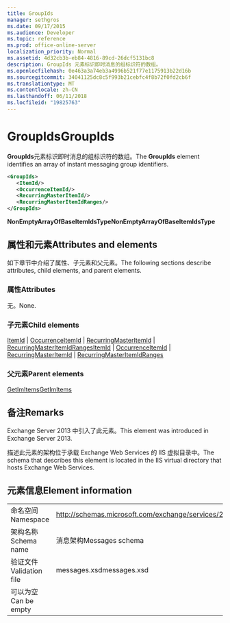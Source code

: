 ```yaml
---
title: GroupIds
manager: sethgros
ms.date: 09/17/2015
ms.audience: Developer
ms.topic: reference
ms.prod: office-online-server
localization_priority: Normal
ms.assetid: 4d32cb3b-eb84-4816-89cd-26dcf5131bc8
description: GroupIds 元素标识即时消息的组标识符的数组。
ms.openlocfilehash: 0e463a3a74eb3a4996b521f77e1175913b22d16b
ms.sourcegitcommit: 34041125dc8c5f993b21cebfc4f8b72f0fd2cb6f
ms.translationtype: MT
ms.contentlocale: zh-CN
ms.lasthandoff: 06/11/2018
ms.locfileid: "19825763"
---
```

# <a name="groupids"></a><span data-ttu-id="807f3-103">GroupIds</span><span class="sxs-lookup"><span data-stu-id="807f3-103">GroupIds</span></span>

<span data-ttu-id="807f3-104">**GroupIds**元素标识即时消息的组标识符的数组。</span><span class="sxs-lookup"><span data-stu-id="807f3-104">The **GroupIds** element identifies an array of instant messaging group identifiers.</span></span> 
  
```XML
<GroupIds>
   <ItemId/>
   <OccurrenceItemId/>
   <RecurringMasterItemId/>
   <RecurringMasterItemIdRanges/>
</GroupIds>
```

 <span data-ttu-id="807f3-105">**NonEmptyArrayOfBaseItemIdsType**</span><span class="sxs-lookup"><span data-stu-id="807f3-105">**NonEmptyArrayOfBaseItemIdsType**</span></span>
## <a name="attributes-and-elements"></a><span data-ttu-id="807f3-106">属性和元素</span><span class="sxs-lookup"><span data-stu-id="807f3-106">Attributes and elements</span></span>

<span data-ttu-id="807f3-107">如下章节中介绍了属性、子元素和父元素。</span><span class="sxs-lookup"><span data-stu-id="807f3-107">The following sections describe attributes, child elements, and parent elements.</span></span>
  
### <a name="attributes"></a><span data-ttu-id="807f3-108">属性</span><span class="sxs-lookup"><span data-stu-id="807f3-108">Attributes</span></span>

<span data-ttu-id="807f3-109">无。</span><span class="sxs-lookup"><span data-stu-id="807f3-109">None.</span></span>
  
### <a name="child-elements"></a><span data-ttu-id="807f3-110">子元素</span><span class="sxs-lookup"><span data-stu-id="807f3-110">Child elements</span></span>

<span data-ttu-id="807f3-111">[ItemId](itemid.md) | [OccurrenceItemId](occurrenceitemid.md) | [RecurringMasterItemId](recurringmasteritemid.md) | [RecurringMasterItemIdRanges](recurringmasteritemidranges.md)</span><span class="sxs-lookup"><span data-stu-id="807f3-111">[ItemId](itemid.md) | [OccurrenceItemId](occurrenceitemid.md) | [RecurringMasterItemId](recurringmasteritemid.md) | [RecurringMasterItemIdRanges](recurringmasteritemidranges.md)</span></span>
  
### <a name="parent-elements"></a><span data-ttu-id="807f3-112">父元素</span><span class="sxs-lookup"><span data-stu-id="807f3-112">Parent elements</span></span>

[<span data-ttu-id="807f3-113">GetImItems</span><span class="sxs-lookup"><span data-stu-id="807f3-113">GetImItems</span></span>](getimitems.md)
  
## <a name="remarks"></a><span data-ttu-id="807f3-114">备注</span><span class="sxs-lookup"><span data-stu-id="807f3-114">Remarks</span></span>

<span data-ttu-id="807f3-115">Exchange Server 2013 中引入了此元素。</span><span class="sxs-lookup"><span data-stu-id="807f3-115">This element was introduced in Exchange Server 2013.</span></span>
  
<span data-ttu-id="807f3-116">描述此元素的架构位于承载 Exchange Web Services 的 IIS 虚拟目录中。</span><span class="sxs-lookup"><span data-stu-id="807f3-116">The schema that describes this element is located in the IIS virtual directory that hosts Exchange Web Services.</span></span>
  
## <a name="element-information"></a><span data-ttu-id="807f3-117">元素信息</span><span class="sxs-lookup"><span data-stu-id="807f3-117">Element information</span></span>

|||
|:-----|:-----|
|<span data-ttu-id="807f3-118">命名空间</span><span class="sxs-lookup"><span data-stu-id="807f3-118">Namespace</span></span>  <br/> |http://schemas.microsoft.com/exchange/services/2006/messages  <br/> |
|<span data-ttu-id="807f3-119">架构名称</span><span class="sxs-lookup"><span data-stu-id="807f3-119">Schema name</span></span>  <br/> |<span data-ttu-id="807f3-120">消息架构</span><span class="sxs-lookup"><span data-stu-id="807f3-120">Messages schema</span></span>  <br/> |
|<span data-ttu-id="807f3-121">验证文件</span><span class="sxs-lookup"><span data-stu-id="807f3-121">Validation file</span></span>  <br/> |<span data-ttu-id="807f3-122">messages.xsd</span><span class="sxs-lookup"><span data-stu-id="807f3-122">messages.xsd</span></span>  <br/> |
|<span data-ttu-id="807f3-123">可以为空</span><span class="sxs-lookup"><span data-stu-id="807f3-123">Can be empty</span></span>  <br/> ||
   

